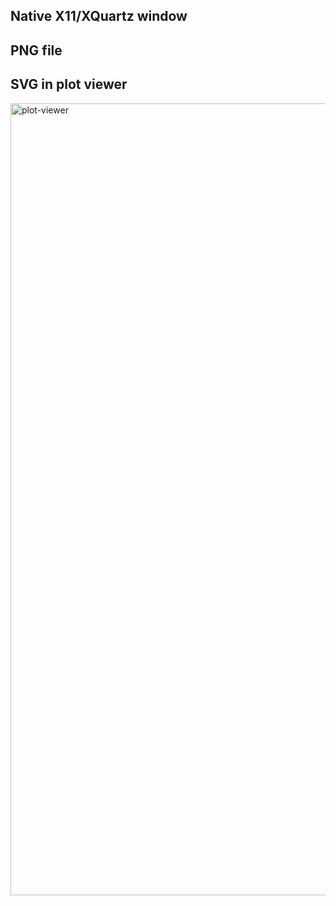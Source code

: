 ## Native X11/XQuartz window

## PNG file

## SVG in plot viewer

<img width="1267" alt="plot-viewer" src="https://user-images.githubusercontent.com/4662568/122425511-1eaa1480-cfc2-11eb-9d60-f7daab13c1f6.png">
